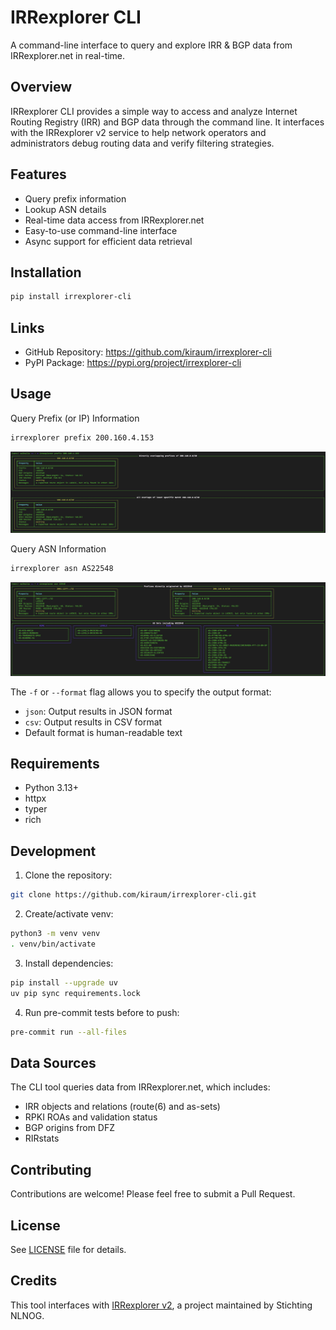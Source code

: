# IRRexplorer CLI

A command-line interface to query and explore IRR & BGP data from IRRexplorer.net in real-time.

## Overview

IRRexplorer CLI provides a simple way to access and analyze Internet Routing Registry (IRR) and BGP data through the command line. It interfaces with the IRRexplorer v2 service to help network operators and administrators debug routing data and verify filtering strategies.

## Features

- Query prefix information
- Lookup ASN details
- Real-time data access from IRRexplorer.net
- Easy-to-use command-line interface
- Async support for efficient data retrieval

## Installation

```bash
pip install irrexplorer-cli
```

## Links

* GitHub Repository: https://github.com/kiraum/irrexplorer-cli
* PyPI Package: https://pypi.org/project/irrexplorer-cli

## Usage

Query Prefix (or IP) Information
```bash
irrexplorer prefix 200.160.4.153
```
![](https://raw.githubusercontent.com/kiraum/irrexplorer-cli/refs/heads/main/docs/images/irrexplorer_prefix.png)

Query ASN Information
```bash
irrexplorer asn AS22548
```
![](https://raw.githubusercontent.com/kiraum/irrexplorer-cli/refs/heads/main/docs/images/irrexplorer_asn.png)

The `-f` or `--format` flag allows you to specify the output format:

* `json`: Output results in JSON format
* `csv`: Output results in CSV format
* Default format is human-readable text

## Requirements

* Python 3.13+
* httpx
* typer
* rich

## Development

1. Clone the repository:
```bash
git clone https://github.com/kiraum/irrexplorer-cli.git
```

2. Create/activate venv:
```bash
python3 -m venv venv
. venv/bin/activate
```

3. Install dependencies:
```bash
pip install --upgrade uv
uv pip sync requirements.lock
```

4. Run pre-commit tests before to push:
```bash
pre-commit run --all-files
```

## Data Sources

The CLI tool queries data from IRRexplorer.net, which includes:

* IRR objects and relations (route(6) and as-sets)
* RPKI ROAs and validation status
* BGP origins from DFZ
* RIRstats

## Contributing
Contributions are welcome! Please feel free to submit a Pull Request.

## License

See [LICENSE](https://raw.githubusercontent.com/kiraum/irrexplorer-cli/refs/heads/main/LICENSE) file for details.

## Credits

This tool interfaces with [IRRexplorer v2](https://irrexplorer.nlnog.net/), a project maintained by Stichting NLNOG.
